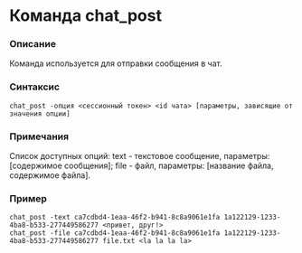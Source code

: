 # Команда chat_post

### Описание
Команда используется для отправки сообщения в чат.

### Синтаксис
```
chat_post -опция <сессионный токен> <id чата> [параметры, зависящие от значения опции]
```

### Примечания
Список доступных опций:
text - текстовое сообщение, параметры: [содержимое сообщения];
file - 		      файл, параметры: [название файла, содержимое файла].

### Пример
```
chat_post -text ca7cdbd4-1eaa-46f2-b941-8c8a9061e1fa 1a122129-1233-4ba8-b533-277449586277 <привет, друг!>
chat_post -file ca7cdbd4-1eaa-46f2-b941-8c8a9061e1fa 1a122129-1233-4ba8-b533-277449586277 file.txt <la la la la> 
```